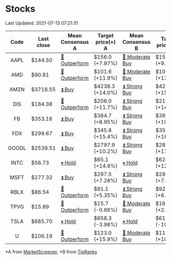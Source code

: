 # Stocks
Last Updated: 2021-07-13 07:21:31

|Code|Last close|Mean Consensus A|Target price(+) A|Mean Consensus B|Target price(+) B|
|:--:|-|-|-|-|-|
|AAPL|$144.50|[🔼 Outperform](https://m.marketscreener.com/quote/stock/-4849/)|$156.0 (+7.97%)|[🔼 Moderate Buy](https://www.tipranks.com/stocks/aapl/forecast)|$158.27 (+9.27%)|
|AMD|$90.81|[🔼 Outperform](https://m.marketscreener.com/quote/stock/-19475876/)|$101.6 (+11.9%)|[🔼 Moderate Buy](https://www.tipranks.com/stocks/amd/forecast)|$106.86 (+17.67%)|
|AMZN|$3718.55|[⏫ Buy](https://m.marketscreener.com/quote/stock/-12864605/)|$4238.3 (+14.0%)|[⏫ Strong Buy](https://www.tipranks.com/stocks/amzn/forecast)|$4299.35 (+15.59%)|
|DIS|$184.38|[🔼 Outperform](https://m.marketscreener.com/quote/stock/-4842/)|$206.0 (+11.7%)|[⏫ Strong Buy](https://www.tipranks.com/stocks/dis/forecast)|$211.47 (+14.69%)|
|FB|$353.16|[⏫ Buy](https://m.marketscreener.com/quote/stock/-10547141/)|$384.7 (+8.95%)|[⏫ Strong Buy](https://www.tipranks.com/stocks/fb/forecast)|$390.47 (+10.56%)|
|FDX|$299.67|[⏫ Buy](https://m.marketscreener.com/quote/stock/-12585/)|$345.8 (+15.4%)|[⏫ Strong Buy](https://www.tipranks.com/stocks/fdx/forecast)|$355.45 (+18.61%)|
|GOOGL|$2539.51|[⏫ Buy](https://m.marketscreener.com/quote/stock/-24203373/)|$2797.9 (+10.2%)|[⏫ Strong Buy](https://www.tipranks.com/stocks/googl/forecast)|$2809.00 (+11.03%)|
|INTC|$56.73|[⏸ Hold](https://m.marketscreener.com/quote/stock/-4829/)|$65.1 (+14.9%)|[⏸ Hold](https://www.tipranks.com/stocks/intc/forecast)|$62.81 (+12.18%)|
|MSFT|$277.32|[⏫ Buy](https://m.marketscreener.com/quote/stock/-4835/)|$297.5 (+7.28%)|[⏫ Strong Buy](https://www.tipranks.com/stocks/msft/forecast)|$297.88 (+7.41%)|
|RBLX|$86.54|[🔼 Outperform](https://m.marketscreener.com/quote/stock/-117793644/)|$91.1 (+5.35%)|[⏫ Strong Buy](https://www.tipranks.com/stocks/rblx/forecast)|$92.20 (+6.89%)|
|TPVG|$15.89|[🔼 Outperform](https://m.marketscreener.com/quote/stock/-15933327/)|$15.7 (-0.66%)|[🔼 Moderate Buy](https://www.tipranks.com/stocks/tpvg/forecast)|$16.00 (+2.24%)|
|TSLA|$685.70|[⏸ Hold](https://m.marketscreener.com/quote/stock/-6344549/)|$658.3 (-3.98%)|[⏸ Hold](https://www.tipranks.com/stocks/tsla/forecast)|$611.95 (-10.74%)|
|U|$106.19|[🔼 Outperform](https://m.marketscreener.com/quote/stock/-112492634/)|$123.0 (+15.9%)|[🔼 Moderate Buy](https://www.tipranks.com/stocks/u/forecast)|$118.00 (+10.77%)|


*A from [MarketScreener](https://www.marketscreener.com), *B from [TipRanks](https://www.tipranks.com)
